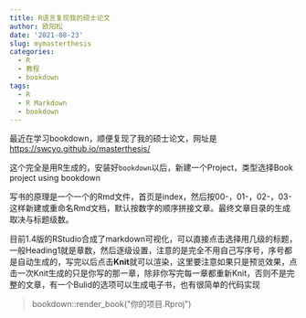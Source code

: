 ```yaml
---
title: R语言复现我的硕士论文
author: 欧阳松
date: '2021-08-23'
slug: mymasterthesis
categories:
  - R
  - 教程
  - bookdown
tags:
  - R
  - R Markdown
  - bookdown
---
```

最近在学习bookdown，顺便复现了我的硕士论文，网址是<https://swcyo.github.io/masterthesis/>

这个完全是用R生成的，安装好`bookdown`以后，新建一个Project，类型选择Book project using bookdown

写书的原理是一个一个的Rmd文件，首页是index，然后按00-，01-，02-，03-这样新建或重命名Rmd文档，默认按数字的顺序拼接文章。最终文章目录的生成取决与标题级数。

目前1.4版的RStudio合成了markdown可视化，可以直接点击选择用几级的标题，一般Heading1就是章数，然后逐级设置，注意的是完全不用自己写序号，序号都是自动生成的，写完以后点击**Knit**就可以渲染，这里要注意如果只是预览效果，点击一次Knit生成的只是你写的那一章，除非你写完每一章都重新Knit，否则不是完整的文章，有一个Bulid的选项可以生成电子书，也有很简单的代码实现

> bookdown::render_book("你的项目.Rproj")
